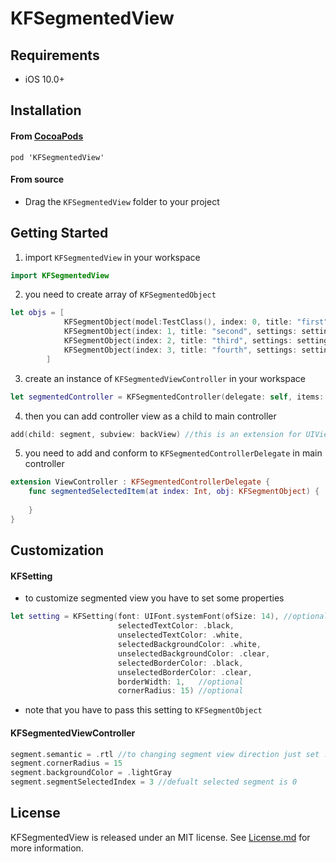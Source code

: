 # KFSegmentedView

## Requirements

* iOS 10.0+

## Installation

#### From [CocoaPods](http://www.cocoapods.org)

`pod 'KFSegmentedView'`

#### From source

* Drag the `KFSegmentedView` folder to your project

## Getting Started

1. import `KFSegmentedView` in your workspace

````swift
import KFSegmentedView
````

2. you need to create array of `KFSegmentedObject`

````swift
let objs = [
            KFSegmentObject(model:TestClass(), index: 0, title: "first", settings: setting),
            KFSegmentObject(index: 1, title: "second", settings: setting),
            KFSegmentObject(index: 2, title: "third", settings: setting),
            KFSegmentObject(index: 3, title: "fourth", settings: setting)
        ]
````

3. create an instance of `KFSegmentedViewController` in your workspace

````swift
let segmentedController = KFSegmentedController(delegate: self, items: objs)
````

4. then you can add controller view as a child to main controller

````swift
add(child: segment, subview: backView) //this is an extension for UIViewController
````

5. you need to add and conform to `KFSegmentedControllerDelegate` in main controller 

```swift
extension ViewController : KFSegmentedControllerDelegate {
    func segmentedSelectedItem(at index: Int, obj: KFSegmentObject) {
        
    }
}
````
## Customization

#### KFSetting

- to customize segmented view you have to set some properties

````swift
let setting = KFSetting(font: UIFont.systemFont(ofSize: 14), //optional
                        selectedTextColor: .black,
                        unselectedTextColor: .white,
                        selectedBackgroundColor: .white,
                        unselectedBackgroundColor: .clear,
                        selectedBorderColor: .black,
                        unselectedBorderColor: .clear,
                        borderWidth: 1,   //optional
                        cornerRadius: 15) //optional
````                               

* note that you have to pass this setting to `KFSegmentObject`

#### KFSegmentedViewController

````swift
segment.semantic = .rtl //to changing segment view direction just set .rtl or .ltr
segment.cornerRadius = 15
segment.backgroundColor = .lightGray
segment.segmentSelectedIndex = 3 //defualt selected segment is 0
````

## License

KFSegmentedView is released under an MIT license. See [License.md]() for more information.
